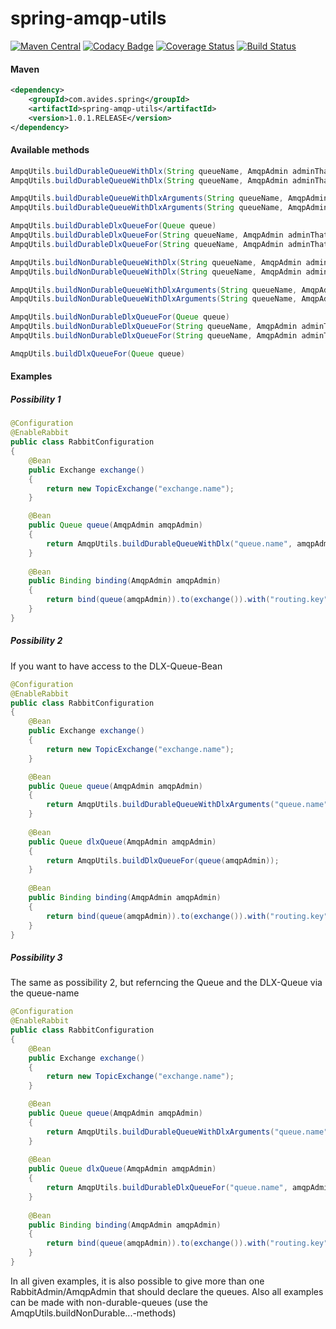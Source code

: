 spring-amqp-utils
===========

[![Maven Central](https://maven-badges.herokuapp.com/maven-central/com.avides.spring/spring-amqp-utils/badge.svg)](https://maven-badges.herokuapp.com/maven-central/com.avides.spring/spring-amqp-utils)
[![Codacy Badge](https://api.codacy.com/project/badge/Grade/221cdc226d2a4724947e929fa20bbc0b)](https://www.codacy.com/app/avides-builds/spring-amqp-utils?utm_source=github.com&amp;utm_medium=referral&amp;utm_content=avides/spring-amqp-utils&amp;utm_campaign=Badge_Grade)
[![Coverage Status](https://coveralls.io/repos/github/avides/spring-amqp-utils/badge.svg?branch=master)](https://coveralls.io/github/avides/spring-amqp-utils?branch=master)
[![Build Status](https://travis-ci.org/avides/spring-amqp-utils.svg?branch=master)](https://travis-ci.org/avides/spring-amqp-utils)

#### Maven
```xml
<dependency>
    <groupId>com.avides.spring</groupId>
    <artifactId>spring-amqp-utils</artifactId>
    <version>1.0.1.RELEASE</version>
</dependency>
```
#### Available methods
```java
AmpqUtils.buildDurableQueueWithDlx(String queueName, AmqpAdmin adminThatShouldDeclare)
AmpqUtils.buildDurableQueueWithDlx(String queueName, AmqpAdmin adminThatShouldDeclare, AmqpAdmin... furtherAdminsThatShouldDeclare)

AmpqUtils.buildDurableQueueWithDlxArguments(String queueName, AmqpAdmin adminThatShouldDeclare)
AmpqUtils.buildDurableQueueWithDlxArguments(String queueName, AmqpAdmin adminThatShouldDeclare, AmqpAdmin... furtherAdminsThatShouldDeclare)

AmpqUtils.buildDurableDlxQueueFor(Queue queue)
AmpqUtils.buildDurableDlxQueueFor(String queueName, AmqpAdmin adminThatShouldDeclare)
AmpqUtils.buildDurableDlxQueueFor(String queueName, AmqpAdmin adminThatShouldDeclare, AmqpAdmin... furtherAdminsThatShouldDeclare)

AmpqUtils.buildNonDurableQueueWithDlx(String queueName, AmqpAdmin adminThatShouldDeclare)
AmpqUtils.buildNonDurableQueueWithDlx(String queueName, AmqpAdmin adminThatShouldDeclare, AmqpAdmin... furtherAdminsThatShouldDeclare)

AmpqUtils.buildNonDurableQueueWithDlxArguments(String queueName, AmqpAdmin adminThatShouldDeclare)
AmpqUtils.buildNonDurableQueueWithDlxArguments(String queueName, AmqpAdmin adminThatShouldDeclare, AmqpAdmin... furtherAdminsThatShouldDeclare)

AmpqUtils.buildNonDurableDlxQueueFor(Queue queue)
AmpqUtils.buildNonDurableDlxQueueFor(String queueName, AmqpAdmin adminThatShouldDeclare)
AmpqUtils.buildNonDurableDlxQueueFor(String queueName, AmqpAdmin adminThatShouldDeclare, AmqpAdmin... furtherAdminsThatShouldDeclare)

AmqpUtils.buildDlxQueueFor(Queue queue)
```
#### Examples
##### Possibility 1
```java
@Configuration
@EnableRabbit
public class RabbitConfiguration
{
    @Bean
    public Exchange exchange()
    {
        return new TopicExchange("exchange.name");
    }

    @Bean
    public Queue queue(AmqpAdmin amqpAdmin)
    {
        return AmqpUtils.buildDurableQueueWithDlx("queue.name", amqpAdmin);
    }
    
    @Bean
    public Binding binding(AmqpAdmin amqpAdmin)
    {
        return bind(queue(amqpAdmin)).to(exchange()).with("routing.key").noargs();
    }
}
```

##### Possibility 2
If you want to have access to the DLX-Queue-Bean
```java
@Configuration
@EnableRabbit
public class RabbitConfiguration
{
    @Bean
    public Exchange exchange()
    {
        return new TopicExchange("exchange.name");
    }

    @Bean
    public Queue queue(AmqpAdmin amqpAdmin)
    {
        return AmqpUtils.buildDurableQueueWithDlxArguments("queue.name", amqpAdmin);
    }
    
    @Bean
    public Queue dlxQueue(AmqpAdmin amqpAdmin)
    {
        return AmqpUtils.buildDlxQueueFor(queue(amqpAdmin));
    }
    
    @Bean
    public Binding binding(AmqpAdmin amqpAdmin)
    {
        return bind(queue(amqpAdmin)).to(exchange()).with("routing.key").noargs();
    }
}
```

##### Possibility 3
The same as possibility 2, but referncing the Queue and the DLX-Queue via the queue-name
```java
@Configuration
@EnableRabbit
public class RabbitConfiguration
{
    @Bean
    public Exchange exchange()
    {
        return new TopicExchange("exchange.name");
    }

    @Bean
    public Queue queue(AmqpAdmin amqpAdmin)
    {
        return AmqpUtils.buildDurableQueueWithDlxArguments("queue.name", amqpAdmin);
    }
    
    @Bean
    public Queue dlxQueue(AmqpAdmin amqpAdmin)
    {
        return AmqpUtils.buildDurableDlxQueueFor("queue.name", amqpAdmin);
    }
    
    @Bean
    public Binding binding(AmqpAdmin amqpAdmin)
    {
        return bind(queue(amqpAdmin)).to(exchange()).with("routing.key").noargs();
    }
}
```

In all given examples, it is also possible to give more than one RabbitAdmin/AmqpAdmin that should declare the queues. Also all examples can be made with non-durable-queues (use the AmqpUtils.buildNonDurable...-methods)
